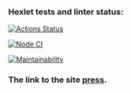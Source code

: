 ### Hexlet tests and linter status:
[![Actions Status](https://github.com/LosVetaliy/frontend-project-11/workflows/hexlet-check/badge.svg)](https://github.com/LosVetaliy/frontend-project-11/actions)

[![Node CI](https://github.com/LosVetaliy/frontend-project-11/actions/workflows/ci.yml/badge.svg?branch=main)](https://github.com/LosVetaliy/frontend-project-11/actions/workflows/ci.yml)

[![Maintainability](https://api.codeclimate.com/v1/badges/23abbb7889f851d862ca/maintainability)](https://codeclimate.com/github/LosVetaliy/frontend-project-11/maintainability)

### The link to the site [press](https://frontend-project-11-ecru.vercel.app).
